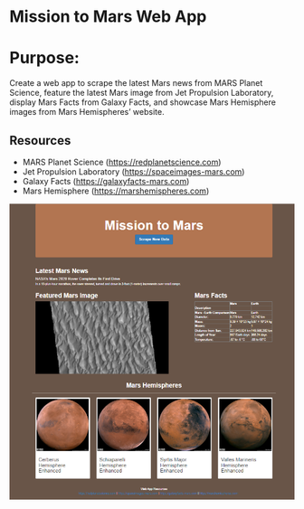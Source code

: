 # Mission to Mars Web App

# Purpose:
Create a web app to scrape the latest Mars news from MARS Planet Science, feature the latest Mars image from Jet Propulsion Laboratory, display Mars Facts from Galaxy Facts, and showcase Mars Hemisphere images from Mars Hemispheres’ website.

## Resources
- MARS Planet Science (https://redplanetscience.com)
- Jet Propulsion Laboratory (https://spaceimages-mars.com)
- Galaxy Facts (https://galaxyfacts-mars.com)
- Mars Hemisphere (https://marshemispheres.com)

![mission-to-mars](https://github.com/frlinh/mission-to-mars/blob/ff6ad63312f1defd659da0fca902bffc9067cd45/mission-to-mars.png)
